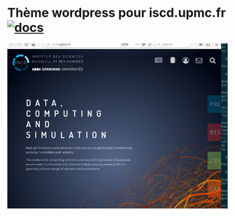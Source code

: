 # Thème wordpress pour iscd.upmc.fr [![docs](https://img.shields.io/badge/doc-ISCDdocs.github.io-brightgreen.svg)](https://iscddocs.github.io/docs/iscdupmc/theme.html)

![Theme screenshot](screenshot.png "Screenshot")
